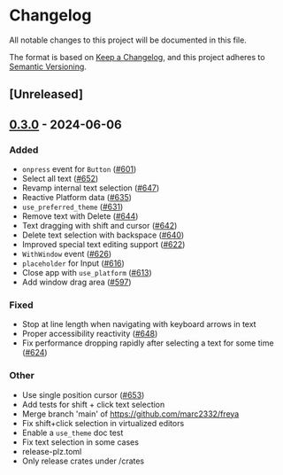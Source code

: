 # Changelog
All notable changes to this project will be documented in this file.

The format is based on [Keep a Changelog](https://keepachangelog.com/en/1.0.0/),
and this project adheres to [Semantic Versioning](https://semver.org/spec/v2.0.0.html).

## [Unreleased]

## [0.3.0](https://github.com/dload0/freya/compare/freya-hooks-v0.2.1...freya-hooks-v0.3.0) - 2024-06-06

### Added
- `onpress` event for `Button` ([#601](https://github.com/dload0/freya/pull/601))
- Select all text ([#652](https://github.com/dload0/freya/pull/652))
- Revamp internal text selection ([#647](https://github.com/dload0/freya/pull/647))
- Reactive Platform data ([#635](https://github.com/dload0/freya/pull/635))
- `use_preferred_theme` ([#631](https://github.com/dload0/freya/pull/631))
- Remove text with Delete ([#644](https://github.com/dload0/freya/pull/644))
- Text dragging with shift and cursor ([#642](https://github.com/dload0/freya/pull/642))
- Delete text selection with backspace ([#640](https://github.com/dload0/freya/pull/640))
- Improved special text editing support ([#622](https://github.com/dload0/freya/pull/622))
- `WithWindow` event ([#626](https://github.com/dload0/freya/pull/626))
- `placeholder` for Input ([#616](https://github.com/dload0/freya/pull/616))
- Close app with `use_platform` ([#613](https://github.com/dload0/freya/pull/613))
- Add window drag area ([#597](https://github.com/dload0/freya/pull/597))

### Fixed
- Stop at line length when navigating with keyboard arrows in text
- Proper accessibility reactivity ([#648](https://github.com/dload0/freya/pull/648))
- Fix performance dropping rapidly after selecting a text for some time ([#624](https://github.com/dload0/freya/pull/624))

### Other
- Use single position cursor ([#653](https://github.com/dload0/freya/pull/653))
- Add tests for shift + click text selection
- Merge branch 'main' of https://github.com/marc2332/freya
- Fix shift+click selection in virtualized editors
- Enable a `use_theme` doc test
- Fix text selection in some cases
- release-plz.toml
- Only release crates under /crates
